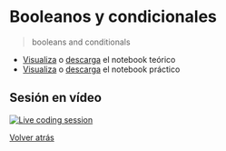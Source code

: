 # Booleanos y condicionales

> booleans and conditionals

- [Visualiza][tutorial-visualize] o [descarga][tutorial-download] el notebook teórico
- [Visualiza][exercise-visualize] o [descarga][exercise-download] el notebook práctico

## Sesión en vídeo

[![Live coding session][youtube-image]][youtube-video]

[Volver atrás](../.)

<!-- LINKS -->

[tutorial-visualize]:booleans-and-conditionals.html
[tutorial-download]:booleans-and-conditionals.ipynb
[exercise-visualize]:exercise-booleans-and-conditionals.html
[exercise-download]:exercise-booleans-and-conditionals.ipynb
[youtube-image]:http://img.youtube.com/vi/kQArtNuLv4o/0.jpg
[youtube-video]:https://youtu.be/kQArtNuLv4o?list=PLZh1qmaTeQ-pOsW1xfBQ12ueUbcomC29K&t=3681
